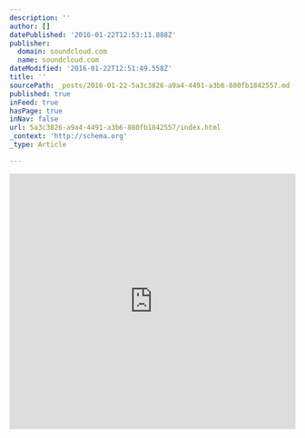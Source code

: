 ```yaml
---
description: ''
author: []
datePublished: '2016-01-22T12:53:11.888Z'
publisher:
  domain: soundcloud.com
  name: soundcloud.com
dateModified: '2016-01-22T12:51:49.558Z'
title: ''
sourcePath: _posts/2016-01-22-5a3c3826-a9a4-4491-a3b6-880fb1842557.md
published: true
inFeed: true
hasPage: true
inNav: false
url: 5a3c3826-a9a4-4491-a3b6-880fb1842557/index.html
_context: 'http://schema.org'
_type: Article

---
```

<iframe width="100%" height="450" scrolling="no" frameborder="no" src="https://w.soundcloud.com/player/?url=https%3A//api.soundcloud.com/tracks/243213878&amp;auto_play=false&amp;hide_related=false&amp;show_comments=true&amp;show_user=true&amp;show_reposts=false&amp;visual=true" style=""></iframe>